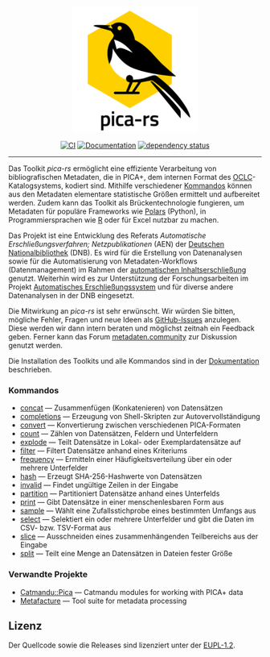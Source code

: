 <p align="center"><img  height="250" width="250" src="./.github/pica-rs_logo.png"></p>

<div align="center" markdown="1">

[![CI](https://github.com/deutsche-nationalbibliothek/pica-rs/actions/workflows/rust.yml/badge.svg?branch=main)](https://github.com/deutsche-nationalbibliothek/pica-rs/actions/workflows/rust.yml)
[![Documentation](https://img.shields.io/badge/Documentation-main-orange.svg)](https://deutsche-nationalbibliothek.github.io/pica-rs/)
[![dependency status](https://deps.rs/repo/github/deutsche-nationalbibliothek/pica-rs/status.svg)](https://deps.rs/repo/github/deutsche-nationalbibliothek/pica-rs)

</div>

<hr />

Das Toolkit _pica-rs_ ermöglicht eine effiziente Verarbeitung von
bibliografischen Metadaten, die in PICA+, dem internen Format des
[OCLC]-Katalogsystems, kodiert sind. Mithilfe verschiedener [Kommandos]
können aus den Metadaten elementare statistische Größen ermittelt und
aufbereitet werden. Zudem kann das Toolkit als Brückentechnologie
fungieren, um Metadaten für populäre Frameworks wie [Polars] (Python), in
Programmiersprachen wie [R] oder für Excel nutzbar zu machen.

Das Projekt ist eine Entwicklung des Referats _Automatische
Erschließungsverfahren; Netzpublikationen_ (AEN) der [Deutschen
Nationalbibliothek][DNB] (DNB). Es wird für die Erstellung von
Datenanalysen sowie für die Automatisierung von Metadaten-Workflows
(Datenmanagement) im Rahmen der [automatischen Inhaltserschließung][AE]
genutzt. Weiterhin wird es zur Unterstützung der Forschungsarbeiten im
Projekt [Automatisches Erschließungssystem][KI] und für diverse andere
Datenanalysen in der DNB eingesetzt.

Die Mitwirkung an _pica-rs_ ist sehr erwünscht. Wir würden Sie bitten,
mögliche Fehler, Fragen und neue Ideen als [GitHub-Issues][Issues]
anzulegen. Diese werden wir dann intern beraten und möglichst zeitnah
ein Feedback geben. Ferner kann das Forum [metadaten.community] zur
Diskussion genutzt werden.

Die Installation des Toolkits und alle Kommandos sind in der
[Dokumentation] beschrieben.

### Kommandos

* [concat] — Zusammenfügen (Konkatenieren) von Datensätzen
* [completions] — Erzeugung von Shell-Skripten zur Autovervollständigung
* [convert] — Konvertierung zwischen verschiedenen PICA-Formaten
* [count] — Zählen von Datensätzen, Feldern und Unterfeldern
* [explode] — Teilt Datensätze in Lokal- oder Exemplardatensätze auf
* [filter] — Filtert Datensätze anhand eines Kriteriums
* [frequency] — Ermitteln einer Häufigkeitsverteilung über ein oder
  mehrere Unterfelder
* [hash] — Erzeugt SHA-256-Hashwerte von Datensätzen
* [invalid] — Findet ungültige Zeilen in der Eingabe
* [partition] — Partitioniert Datensätze anhand eines Unterfelds
* [print] — Gibt Datensätze in einer menschenlesbaren Form aus
* [sample] — Wählt eine Zufallsstichprobe eines bestimmten Umfangs aus
* [select] — Selektiert ein oder mehrere Unterfelder und gibt die Daten im
  CSV- bzw. TSV-Format aus
* [slice] — Ausschneiden eines zusammenhängenden Teilbereichs aus der
  Eingabe
* [split] — Teilt eine Menge an Datensätzen in Dateien fester Größe


### Verwandte Projekte

- [Catmandu::Pica](https://metacpan.org/pod/Catmandu::PICA) — Catmandu modules for working with PICA+ data
- [Metafacture](https://github.com/metafacture) — Tool suite for metadata processing


[AE]: https://blog.dnb.de/erschliessungsmaschine-gestartet/
[DNB]: https://www.dnb.de/
[Dokumentation]: https://deutsche-nationalbibliothek.github.io/pica-rs/
[Issues]: https://github.com/deutsche-nationalbibliothek/pica-rs/issues
[KI]: https://www.dnb.de/ki-projekt
[metadaten.community]: https://metadaten.community/c/software-und-tools/pica-rs/31
[Kommandos]: #kommandos
[OCLC]: https://www.oclc.org/
[Polars]: https://www.pola.rs/
[R]: https://www.r-project.org/

[concat]: https://deutsche-nationalbibliothek.github.io/pica-rs/commands/concat.html
[completions]: https://deutsche-nationalbibliothek.github.io/pica-rs/commands/completions.html
[convert]: https://deutsche-nationalbibliothek.github.io/pica-rs/commands/convert.html
[count]: https://deutsche-nationalbibliothek.github.io/pica-rs/commands/count.html
[explode]: https://deutsche-nationalbibliothek.github.io/pica-rs/commands/explode.html
[filter]: https://deutsche-nationalbibliothek.github.io/pica-rs/commands/filter.html
[frequency]: https://deutsche-nationalbibliothek.github.io/pica-rs/commands/frequency.html
[hash]: https://deutsche-nationalbibliothek.github.io/pica-rs/commands/hash.html
[invalid]: https://deutsche-nationalbibliothek.github.io/pica-rs/commands/invalid.html
[partition]: https://deutsche-nationalbibliothek.github.io/pica-rs/commands/partition.html
[print]: https://deutsche-nationalbibliothek.github.io/pica-rs/commands/print.html
[sample]: https://deutsche-nationalbibliothek.github.io/pica-rs/commands/sample.html
[select]: https://deutsche-nationalbibliothek.github.io/pica-rs/commands/select.html
[slice]: https://deutsche-nationalbibliothek.github.io/pica-rs/commands/slice.html
[split]: https://deutsche-nationalbibliothek.github.io/pica-rs/commands/split.html

## Lizenz

Der Quellcode sowie die Releases sind lizenziert unter der [EUPL-1.2](./LICENSE).
